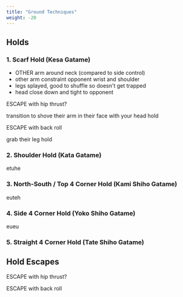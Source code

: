 ```yaml
---
title: "Ground Techniques"
weight: -20
---
```


## Holds

### 1. Scarf Hold (Kesa Gatame)

- OTHER arm around neck (compared to side control)
- other arm constraint opponent wrist and shoulder
- legs splayed, good to shuffle so doesn't get trapped
- head close down and tight to opponent

ESCAPE with hip thrust?

transition to shove their arm in their face with your head hold

ESCAPE with back roll



grab their leg hold

### 2. Shoulder Hold (Kata Gatame)

etuhe

### 3. North-South / Top 4 Corner Hold (Kami Shiho Gatame)

euteh

### 4.  Side 4 Corner Hold (Yoko Shiho Gatame)

eueu

### 5.  Straight 4 Corner Hold (Tate Shiho Gatame)

## Hold Escapes

ESCAPE with hip thrust?

ESCAPE with back roll

